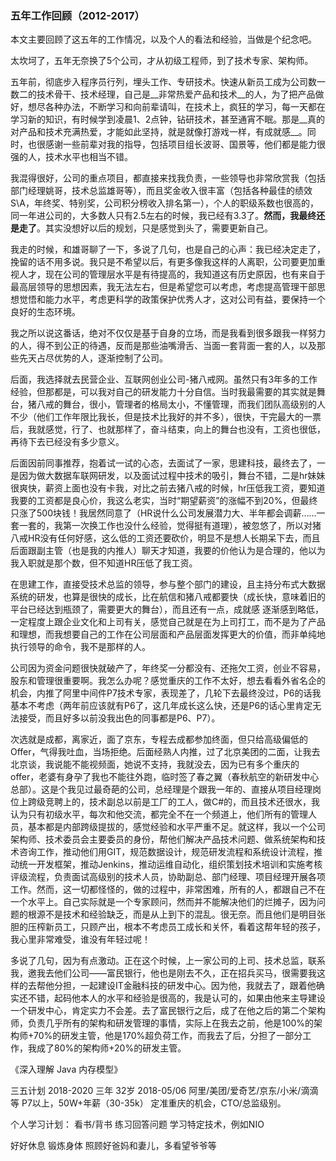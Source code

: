 ### 五年工作回顾（2012-2017）

本文主要回顾了这五年的工作情况，以及个人的看法和经验，当做是个纪念吧。

太坎坷了，五年无奈换了5个公司，才从初级工程师，到了技术专家、架构师。

五年前，彻底步入程序员行列，埋头工作、专研技术。快速从新员工成为公司数一数二的技术骨干、技术经理，自己是__非常热爱产品和技术__的人，为了把产品做好，想尽各种办法，不断学习和向前辈请叫，在技术上，疯狂的学习，每一天都在学习新的知识，有时候学到凌晨1、2点钟，钻研技术，甚至通宵不眠。那是__真的对产品和技术充满热爱，才能如此坚持，就是就像打游戏一样，有成就感__。同时，也很感谢一些前辈对我的指导，包括项目组长波哥、国景等，他们都是能力很强的人，技术水平也相当不错。

我混得很好，公司的重点项目，都直接来找我负责，一些领导也非常欣赏我（包括部门经理姚哥，技术总监雄哥等），而且奖金收入很丰富（包括各种最佳的绩效S\A，年终奖、特别奖，公司积分榜收入排名第一），个人的职级系数也很高的，同一年进公司的，大多数人只有2.5左右的时候，我已经有3.3了。__然而，我最终还是走了__。其实没想好以后的规划，只是感觉到头了，需要更新自己。

我走的时候，和雄哥聊了一下，多说了几句，也是自己的心声：我已经决定走了，挽留的话不用多说。我只是不希望以后，有更多像我这样的人离职，公司要更加重视人才，现在公司的管理层水平是有待提高的，我知道这有历史原因，也有来自于最高层领导的思想因素，我无法左右，但是希望您可以考虑，考虑提高管理干部思想觉悟和能力水平，考虑更科学的政策保护优秀人才，这对公司有益，要保持一个良好的生态环境。

我之所以说这番话，绝对不仅仅是基于自身的立场，而是我看到很多跟我一样努力的人，得不到公正的待遇，反而是那些油嘴滑舌、当面一套背面一套的人，以及那些先天占尽优势的人，逐渐控制了公司。

后面，我选择就去民营企业、互联网创业公司-猪八戒网。虽然只有3年多的工作经验，但那都是，可以我对自己的研发能力十分自信。当时我最需要的其实就是舞台，猪八戒的舞台，很小，管理者的格局太小，不懂管理，而我们团队高级别的人不少（他们工作年限比我长，但是技术比我好的并不多），很快，干完最大的一票后，我就感觉，行了、也就那样了，奋斗结束，向上的舞台也没有，工资也很低，再待下去已经没有多少意义。  

后面因前同事推荐，抱着试一试的心态，去面试了一家，思建科技，最终去了，一是因为做大数据车联网研发，以及面试过程中技术的吸引，舞台不错，二是hr妹妹很爽快，薪资上面也没有卡我，对比之前去猪八戒的时候，hr压低我工资，要知道我要的工资都是良心价，我这么老实，当时“期望薪资”的涨幅不到20%，但最终只涨了500块钱！我居然同意了（HR说什么公司发展潜力大、半年都会调薪……一套一套的，我第一次换工作也没什么经验，觉得挺有道理），被忽悠了，所以对猪八戒HR没有任何好感，这么低的工资还要砍价，明显不是想人长期呆下去，而且后面跟副主管（也是我的内推人）聊天才知道，我要的价他认为是合理的，他以为我入职就是那个数，但不知道HR压低了我工资。  

在思建工作，直接受技术总监的领导，参与整个部门的建设，且主持分布式大数据系统的研发，也算是很快的成长，比在航信和猪八戒都要快（成长快，意味着旧的平台已经达到瓶颈了，需要更大的舞台），而且还有一点，成就感 逐渐感到略低，一定程度上跟企业文化和上司有关，感觉自己就是在为上司打工，而不是为了产品和理想，而我想要自己的工作在公司层面和产品层面发挥更大的价值，而非单纯地执行领导的命令，我不是那样的人。

公司因为资金问题很快就破产了，年终奖一分都没有、还拖欠工资，创业不容易，股东和管理很重要啊。我怎么办呢？感觉重庆的工作不太好，想去看看外省名企的机会，内推了阿里中间件P7技术专家，表现差了，几轮下去最终没过，P6的话我基本不考虑（两年前应该就有P6了，这几年成长这么快，还是P6的话心里肯定无法接受，而且好多以前没我出色的同事都是P6、P7）。

次选就是成都，离家近，面了京东，专程去成都参加终面，但只给高级偏低的Offer，气得我吐血，当场拒绝。后面经熟人内推，过了北京美团的二面，让我去北京谈，我说能不能视频面，她说不支持，我就没去，因为已有多个重庆的offer，老婆有身孕了我也不能往外跑，临时签了春之翼（春秋航空的新研发中心总部）。这是个我见过最奇葩的公司，总经理是个跟我一年的、直接从项目经理岗位上跨级竞聘上的，技术副总以前是工厂的工人，做C#的，而且技术还很水，我认为只有初级水平，每次和他交流，都完全不在一个频道上，他们所有的管理人员，基本都是内部跨级提拔的，感觉经验和水平严重不足。就这样，我以一个公司架构师、技术委员会主要委员的身份，帮他们解决产品技术问题、做系统架构和技术咨询工作，推动他们用GIT，规范数据设计，规范研发流程和系统设计流程，推动统一开发框架，推动Jenkins，推动运维自动化，组织策划技术培训和实施考核评级流程，负责面试高级别的技术人员，协助副总、部门经理、项目经理开展各项工作。然而，这一切都怪怪的，做的过程中，非常困难，所有的人，都跟自己不在一个水平上。自己实际就是一个专家顾问，然而并不能解决他们的烂摊子，因为问题的根源不是技术和经验缺乏，而是从上到下的混乱。很无奈。而且他们是明目张胆的压榨新员工，只顾产出，根本不考虑员工成长和关怀，看着这帮年轻的孩子，我心里非常难受，谁没有年轻过呢！

多说了几句，因为有点激动。正在这个时候，上一家公司的上司、技术总监，联系我，邀我去他们公司——富民银行，他也是刚去不久，正在招兵买马，很需要我这样的去帮他分担，一起建设IT金融科技的研发中心。因为他，我就去了，跟着他确实还不错，起码他本人的水平和经验是很高的，我是认可的，如果由他来主导建设一个研发中心，肯定实力不会差。去了富民银行之后，成了在他之后的第二个架构师，负责几乎所有的架构和研发管理的事情，实际上在我去之前，他是100%的架构师+70%的研发主管，他是170%超负荷工作，而我去了后，分担了一部分工作，我成了80%的架构师+20%的研发主管。



《深入理解 Java 内存模型》

三五计划
2018-2020 三年 32岁
2018-05/06 阿里/美团/爱奇艺/京东/小米/滴滴等
P7以上，50W+年薪（30-35k）
定准重庆的机会，CTO/总监级别。

个人学习计划：
看书/背书
练习回答问题
学习特定技术，例如NIO

好好休息 锻炼身体
照顾好爸妈和妻儿，多看望爷爷等